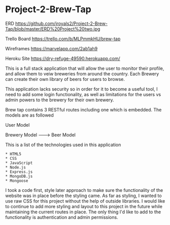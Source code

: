 # Project-2-Brew-Tap

ERD
https://github.com/jroyals2/Project-2-Brew-Tap/blob/master/ERD%20Project%20two.jpg

Trello Board
https://trello.com/b/MLPmmkHU/brew-tap

Wireframes 
https://marvelapp.com/2ab1ah9

Heroku Site
https://dry-refuge-49590.herokuapp.com/

This is a full stack application that will allow the user to monitor their profile, and allow them to veiw breweries from around the country.  Each Brewery can create their own library of beers for users to browse.  

This application lacks security so in order for it to become a useful tool, I need to add some login functionality, as well as limitations for the users vs admin powers to the brewery for their own brewery.  

Brew tap contains 3 RESTful routes including one which is embedded.
The models are as followed

User Model 

Brewery Model ---> Beer Model

This is a list of the technologies used in this application

    * HTML5
    * CSS
    * JavaScript
    * Node.js
    * Express.js
    * MongoDB.js
    * Mongoose

I took a code first, style later approach to make sure the functionality of the website was in place before the styling came.  As far as styling, I wanted to use raw CSS for this project without the help of outside libraries.  I would like to continue to add more styling and layout to this project in the future while maintaining the current routes in place.  The only thing I'd like to add to the functionality is authentication and admin permissions. 

